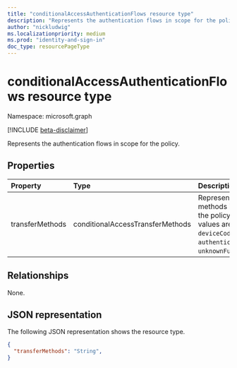 ```yaml
---
title: "conditionalAccessAuthenticationFlows resource type"
description: "Represents the authentication flows in scope for the policy."
author: "nickludwig"
ms.localizationpriority: medium
ms.prod: "identity-and-sign-in"
doc_type: resourcePageType
---
```


# conditionalAccessAuthenticationFlows resource type

Namespace: microsoft.graph

[!INCLUDE [beta-disclaimer](../../includes/beta-disclaimer.md)]

Represents the authentication flows in scope for the policy.

## Properties

|Property|Type|Description|
|:---|:---|:---|
|transferMethods|conditionalAccessTransferMethods|Represents the transfer methods in scope for the policy. The possible values are: `none`, `deviceCodeFlow`, `authenticationTransfer`, `unknownFutureValue`.|

## Relationships

None.

## JSON representation

The following JSON representation shows the resource type.

<!-- {
  "blockType": "resource",
  "@odata.type": "microsoft.graph.conditionalAccessAuthenticationFlows"
}-->
``` json
{
  "transferMethods": "String",
}
```
